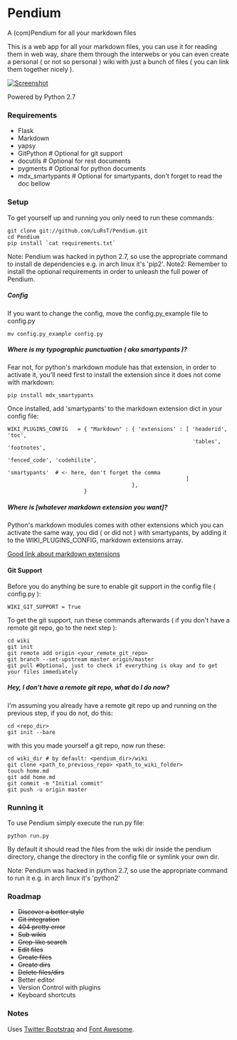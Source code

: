 # Pendium

A (com)Pendium for all your markdown files

This is a web app for all your markdown files, you can use it for reading them in web way, share them through the interwebs or you can even create a personal ( or not so personal ) wiki with just a bunch of files ( you can link them together nicely ).

[![Screenshot](http://i.imgur.com/gxCYN8Rl.png)](http://i.imgur.com/gxCYN8R.png)

Powered by Python 2.7

### Requirements

* Flask
* Markdown
* yapsy
* GitPython # Optional for git support
* docutils  # Optional for rest documents
* pygments  # Optional for python documents
* mdx_smartypants # Optional for smartypants, don't forget to read the doc bellow

### Setup

To get yourself up and running you only need to run these commands:

    git clone git://github.com/LuRsT/Pendium.git
    cd Pendium
    pip install `cat requirements.txt`

Note: Pendium was hacked in python 2.7, so use the appropriate command to install de dependencies e.g. in arch linux it's 'pip2'.
Note2: Remember to install the optional requirements in order to unleash the full power of Pendium.

##### Config

If you want to change the config, move the config.py\_example file to config.py

    mv config.py_example config.py

##### Where is my typographic punctuation ( aka smartypants )?

Fear not, for python's markdown module has that extension, in order to activate it, you'll need first to install the extension since it does not come with markdown:

    pip install mdx_smartypants

Once installed, add 'smartypants' to the markdown extension dict in your config file:

    WIKI_PLUGINS_CONFIG   = { "Markdown" : { 'extensions' : [ 'headerid', 'toc',
                                                              'tables', 'footnotes',
                                                              'fenced_code', 'codehilite',
                                                              'smartypants'  # <- here, don't forget the comma
                                                            ]
                                           },
                            }

##### Where is [whatever markdown extension you want]?

Python's markdown modules comes with other extensions which you can activate the same way, you did ( or did not ) with smartypants, by adding it to the WIKI_PLUGINS_CONFIG, markdown extensions array.

[Good link about markdown extensions](http://packages.python.org/Markdown/extensions/extra.html)

#### Git Support

Before you do anything be sure to enable git support in the config file ( config.py ):

    WIKI_GIT_SUPPORT = True

To get the git support, run these commands afterwards ( if you don't have a remote git repo, go to the next step ):

    cd wiki
    git init
    git remote add origin <your_remote_git_repo>
    git branch --set-upstream master origin/master
    git pull #Optional, just to check if everything is okay and to get your files immediately

##### Hey, I don't have a remote git repo, what do I do now?

I'm assuming you already have a remote git repo up and running on the previous step, if you do not, do this:

    cd <repo_dir>
    git init --bare

with this you made yourself a git repo, now run these:

    cd wiki_dir # by default: <pendium_dir>/wiki
    git clone <path_to_previous_repo> <path_to_wiki_folder>
    touch home.md
    git add home.md
    git commit -m "Initial commit"
    git push -u origin master

### Running it

To use Pendium simply execute the run.py file:

    python run.py

By default it should read the files from the wiki dir inside the pendium directory, change the directory in the config file or symlink your own dir.

Note: Pendium was hacked in python 2.7, so use the appropriate command to run it e.g. in arch linux it's 'python2'

### Roadmap

* ~~Discover a better style~~
* ~~Git integration~~
* ~~404 pretty error~~
* ~~Sub wikis~~
* ~~Grep-like search~~
* ~~Edit files~~
* ~~Create files~~
* ~~Create dirs~~
* ~~Delete files/dirs~~
* Better editor
* Version Control with plugins
* Keyboard shortcuts

### Notes

Uses [Twitter Bootstrap](http://twitter.github.com/bootstrap/) and [Font Awesome](http://fortawesome.github.com/Font-Awesome/).

